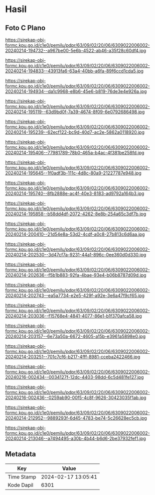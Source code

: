 # Hasil

## Foto C Plano

https://sirekap-obj-formc.kpu.go.id/c1e0/pemilu/pdpr/63/09/02/20/06/6309022006002-20240214-194732--a967be00-5e6b-4522-ab46-a35f28c60df4.jpg

https://sirekap-obj-formc.kpu.go.id/c1e0/pemilu/pdpr/63/09/02/20/06/6309022006002-20240214-194833--43913fa6-63a4-40bb-a6fa-89f6ccd1cda5.jpg

https://sirekap-obj-formc.kpu.go.id/c1e0/pemilu/pdpr/63/09/02/20/06/6309022006002-20240214-194934--da1c9968-e8b6-45e6-b819-76de3e4e926a.jpg

https://sirekap-obj-formc.kpu.go.id/c1e0/pemilu/pdpr/63/09/02/20/06/6309022006002-20240214-195119--63d9bd0f-7a39-4674-8f09-6e0792686498.jpg

https://sirekap-obj-formc.kpu.go.id/c1e0/pemilu/pdpr/63/09/02/20/06/6309022006002-20240214-195239--62ecf122-bc9d-40d7-ac2e-5862a0118920.jpg

https://sirekap-obj-formc.kpu.go.id/c1e0/pemilu/pdpr/63/09/02/20/06/6309022006002-20240214-195406--77981789-78b0-465a-b4ac-4f381be258fd.jpg

https://sirekap-obj-formc.kpu.go.id/c1e0/pemilu/pdpr/63/09/02/20/06/6309022006002-20240214-195645--1f0adf3b-111c-4d8c-80a9-21227787e948.jpg

https://sirekap-obj-formc.kpu.go.id/c1e0/pemilu/pdpr/63/09/02/20/06/6309022006002-20240214-195740--8fb2888e-ac4f-40e3-8183-ad9792a164b3.jpg

https://sirekap-obj-formc.kpu.go.id/c1e0/pemilu/pdpr/63/09/02/20/06/6309022006002-20240214-195858--b58dd4df-2072-4262-8e8b-254a65c3df7b.jpg

https://sirekap-obj-formc.kpu.go.id/c1e0/pemilu/pdpr/63/09/02/20/06/6309022006002-20240214-200410--21d54e8a-53d2-4cdf-a0c8-27b813c6d6aa.jpg

https://sirekap-obj-formc.kpu.go.id/c1e0/pemilu/pdpr/63/09/02/20/06/6309022006002-20240214-202530--3d47cf7a-9231-44a1-896c-0ee360d0d330.jpg

https://sirekap-obj-formc.kpu.go.id/c1e0/pemilu/pdpr/63/09/02/20/06/6309022006002-20240214-202636--f5b1b883-92fa-4bae-93e4-b06b8787d09d.jpg

https://sirekap-obj-formc.kpu.go.id/c1e0/pemilu/pdpr/63/09/02/20/06/6309022006002-20240214-202743--ea5a7734-e2e5-429f-a92e-3e6a47f9cf65.jpg

https://sirekap-obj-formc.kpu.go.id/c1e0/pemilu/pdpr/63/09/02/20/06/6309022006002-20240214-203036--f15768e4-4841-4077-86e1-b1f370afca58.jpg

https://sirekap-obj-formc.kpu.go.id/c1e0/pemilu/pdpr/63/09/02/20/06/6309022006002-20240214-203157--6e73a50a-6672-4605-a15b-e3961a5898e0.jpg

https://sirekap-obj-formc.kpu.go.id/c1e0/pemilu/pdpr/63/09/02/20/06/6309022006002-20240214-203251--701c7cf6-b217-4fff-8981-cceba2422466.jpg

https://sirekap-obj-formc.kpu.go.id/c1e0/pemilu/pdpr/63/09/02/20/06/6309022006002-20240216-002434--0034127f-12dc-4403-98dd-6c5d481fe127.jpg

https://sirekap-obj-formc.kpu.go.id/c1e0/pemilu/pdpr/63/09/02/20/06/6309022006002-20240216-002436--0259ab90-00f5-4c8f-9626-30423035f1ab.jpg

https://sirekap-obj-formc.kpu.go.id/c1e0/pemilu/pdpr/63/09/02/20/06/6309022006002-20240214-212952--9889293f-6d45-4783-be74-5c26628ec5cb.jpg

https://sirekap-obj-formc.kpu.go.id/c1e0/pemilu/pdpr/63/09/02/20/06/6309022006002-20240214-213046--a7494495-a30b-4b44-b6d6-2be37932fef1.jpg


## Metadata

| Key        | Value               |
| ---------- | ------------------- |
| Time Stamp | 2024-02-17 13:05:41 |
| Kode Dapil | 6301                |



